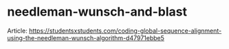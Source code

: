 # needleman-wunsch-and-blast
Article: https://studentsxstudents.com/coding-global-sequence-alignment-using-the-needleman-wunsch-algorithm-d47971ebbe5
